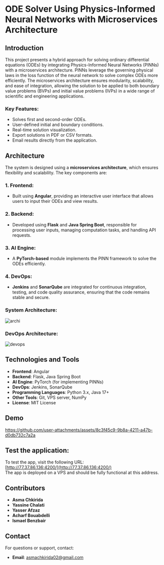 # ODE Solver Using Physics-Informed Neural Networks with Microservices Architecture

## Introduction

This project presents a hybrid approach for solving ordinary differential equations (ODEs) by integrating Physics-Informed Neural Networks (PINNs) with a microservices architecture. PINNs leverage the governing physical laws in the loss function of the neural network to solve complex ODEs more efficiently. The microservices architecture ensures modularity, scalability, and ease of integration, allowing the solution to be applied to both boundary value problems (BVPs) and initial value problems (IVPs) in a wide range of scientific and engineering applications.

### Key Features:
- Solves first and second-order ODEs.
- User-defined initial and boundary conditions.
- Real-time solution visualization.
- Export solutions in PDF or CSV formats.
- Email results directly from the application.

## Architecture

The system is designed using a **microservices architecture**, which ensures flexibility and scalability. The key components are:

### 1. Frontend:
- Built using **Angular**, providing an interactive user interface that allows users to input their ODEs and view results.

### 2. Backend:
- Developed using **Flask** and **Java Spring Boot**, responsible for processing user inputs, managing computation tasks, and handling API requests.

### 3. AI Engine:
- A **PyTorch-based** module implements the PINN framework to solve the ODEs efficiently.

### 4. DevOps:
- **Jenkins** and **SonarQube** are integrated for continuous integration, testing, and code quality assurance, ensuring that the code remains stable and secure.

### System Architecture:


![archi](https://github.com/user-attachments/assets/a557f60d-338d-4e09-852b-81a411c0ee3e)

### DevOps Architecture:
![devops](https://github.com/user-attachments/assets/5afe1542-d293-46cf-832b-a6d0be7843d3)


## Technologies and Tools

- **Frontend**: Angular
- **Backend**: Flask, Java Spring Boot
- **AI Engine**: PyTorch (for implementing PINNs)
- **DevOps**: Jenkins, SonarQube
- **Programming Languages**: Python 3.x, Java 17+
- **Other Tools**: Git, VPS server, NumPy
- **License**: MIT License

## Demo


https://github.com/user-attachments/assets/8c3f45c9-9b8a-4211-a47b-d0db732c7a2a



## Test the application:

To test the app, visit the following URL:  
[http://77.37.86.136:4200/](http://77.37.86.136:4200/)  
The app is deployed on a VPS and should be fully functional at this address.




## Contributors
- **Asma Chkirida** 
- **Yassine Chalati** 
- **Yasser Afzaz** 
- **Acharf Bouabdelli** 
- **Ismael Benzbair** 



## Contact
For questions or support, contact:
- **Email**: [asmachkirida02@gmail.com](mailto:asmachkirida02@gmail.com)


